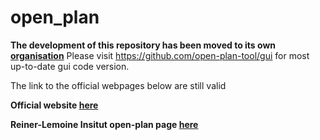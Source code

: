 # open_plan

**The development of this repository has been moved to its own [organisation](https://github.com/open-plan-tool)**
Please visit https://github.com/open-plan-tool/gui for most up-to-date gui code version.

The link to the official webpages below are still valid


**Official website [here](https://open-plan-tool.org/)**

**Reiner-Lemoine Insitut open-plan page [here](https://reiner-lemoine-institut.de/en/open-plan-bottom-up-energy-transition/)**

